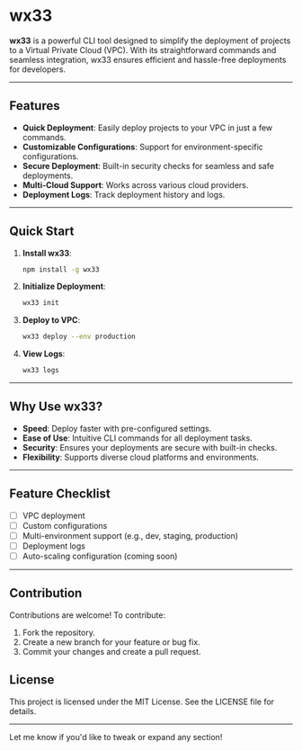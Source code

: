 
# wx33  

**wx33** is a powerful CLI tool designed to simplify the deployment of projects to a Virtual Private Cloud (VPC). With its straightforward commands and seamless integration, wx33 ensures efficient and hassle-free deployments for developers.  

---

## Features  
- **Quick Deployment**: Easily deploy projects to your VPC in just a few commands.  
- **Customizable Configurations**: Support for environment-specific configurations.  
- **Secure Deployment**: Built-in security checks for seamless and safe deployments.  
- **Multi-Cloud Support**: Works across various cloud providers.  
- **Deployment Logs**: Track deployment history and logs.  

---

## Quick Start  
1. **Install wx33**:  
   ```bash  
   npm install -g wx33  
   ```  

2. **Initialize Deployment**:  
   ```bash  
   wx33 init  
   ```  

3. **Deploy to VPC**:  
   ```bash  
   wx33 deploy --env production  
   ```  

4. **View Logs**:  
   ```bash  
   wx33 logs  
   ```  

---

## Why Use wx33?  
- **Speed**: Deploy faster with pre-configured settings.  
- **Ease of Use**: Intuitive CLI commands for all deployment tasks.  
- **Security**: Ensures your deployments are secure with built-in checks.  
- **Flexibility**: Supports diverse cloud platforms and environments.  

---

## Feature Checklist  
- [ ] VPC deployment  
- [ ] Custom configurations  
- [ ] Multi-environment support (e.g., dev, staging, production)  
- [ ] Deployment logs  
- [ ] Auto-scaling configuration (coming soon)  

---

## Contribution  
Contributions are welcome! To contribute:  
1. Fork the repository.  
2. Create a new branch for your feature or bug fix.  
3. Commit your changes and create a pull request.  

## License  
This project is licensed under the MIT License. See the LICENSE file for details.  

---  

Let me know if you'd like to tweak or expand any section!

